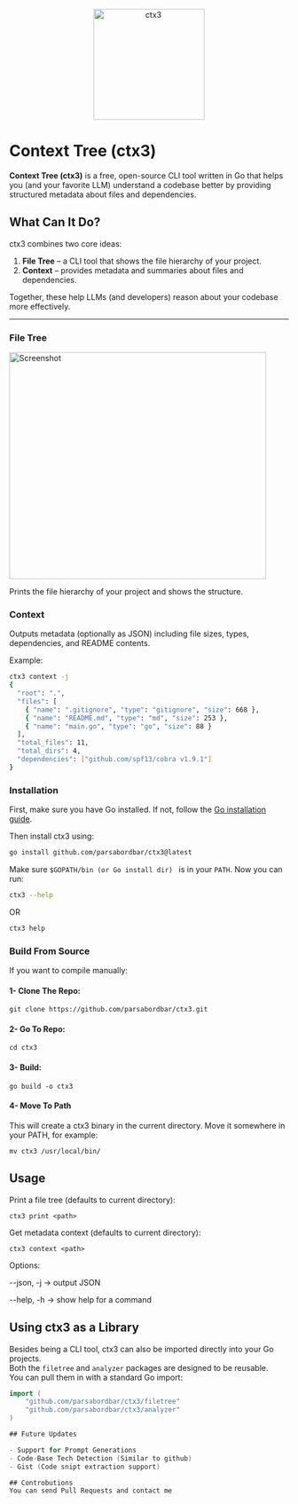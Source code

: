 
<p align="center">
  <img width="200" alt="ctx3" src="https://github.com/user-attachments/assets/7cca9bd3-5587-4df0-a7c1-c5b4323d6a8e" />
</p>

# Context Tree (ctx3)

**Context Tree (ctx3)** is a free, open-source CLI tool written in Go that helps you (and your favorite LLM) understand a codebase better by providing structured metadata about files and dependencies.


##  What Can It Do?

ctx3 combines two core ideas:

1. **File Tree** – a CLI tool that shows the file hierarchy of your project.
2. **Context** – provides metadata and summaries about files and dependencies.

Together, these help LLMs (and developers) reason about your codebase more effectively.

---

###  File Tree
<img width="463" height="409" alt="Screenshot" src="https://github.com/user-attachments/assets/3d2ab86c-4ee3-4e80-a7ef-35e9b1ddacbf" />

Prints the file hierarchy of your project and shows the structure.

### Context
Outputs metadata (optionally as JSON) including file sizes, types, dependencies, and README contents.

Example:

```bash
ctx3 context -j
{
  "root": ".",
  "files": [
    { "name": ".gitignore", "type": "gitignore", "size": 668 },
    { "name": "README.md", "type": "md", "size": 253 },
    { "name": "main.go", "type": "go", "size": 88 }
  ],
  "total_files": 11,
  "total_dirs": 4,
  "dependencies": ["github.com/spf13/cobra v1.9.1"]
}
```
### Installation

First, make sure you have Go installed. If not, follow the [Go installation guide](https://go.dev/doc/install).

Then install ctx3 using:

```bash
go install github.com/parsabordbar/ctx3@latest
```

Make sure ``$GOPATH/bin (or Go install dir) `` is in your ``PATH``.
Now you can run:

```bash
ctx3 --help
```
OR
```bash
ctx3 help
```

### Build From Source

If you want to compile manually:

#### 1- Clone The Repo:
```
git clone https://github.com/parsabordbar/ctx3.git
```
#### 2- Go To Repo:
```
cd ctx3
```
#### 3- Build:
```
go build -o ctx3
```
#### 4- Move To Path
This will create a ctx3 binary in the current directory. Move it somewhere in your PATH, for example:
```
mv ctx3 /usr/local/bin/
```

## Usage

Print a file tree (defaults to current directory):
```
ctx3 print <path>
```


Get metadata context (defaults to current directory):
```
ctx3 context <path>
```
Options:

--json, -j → output JSON

--help, -h → show help for a command

## Using ctx3 as a Library

Besides being a CLI tool, ctx3 can also be imported directly into your Go projects.  
Both the `filetree` and `analyzer` packages are designed to be reusable.  
You can pull them in with a standard Go import:

```go
import (
    "github.com/parsabordbar/ctx3/filetree"
    "github.com/parsabordbar/ctx3/analyzer"
)

## Future Updates

- Support for Prompt Generations
- Code-Base Tech Detection (Similar to github)
- Gist (Code snipt extraction support)

## Controbutions 
You can send Pull Requests and contact me